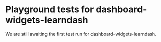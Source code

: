 # Playground tests for dashboard-widgets-learndash
We are still awaiting the first test run for dashboard-widgets-learndash.
